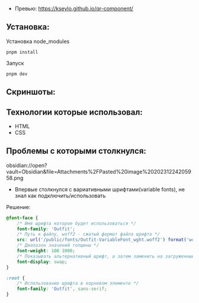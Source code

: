 - Превью: https://kseylo.github.io/qr-component/
## Установка:

Установка node_modules
```
pnpm install
```

Запуск
```
pnpm dev
```


## Скриншоты:

## Технологии которые использовал:
- HTML
- CSS

## Проблемы с которыми столкнулся:
obsidian://open?vault=Obsidian&file=Attachments%2FPasted%20image%2020231224205958.png
- Впервые столкнулся с вариативными шрифтами(variable fonts), не знал как подключить/использовать

Решение:
```css
@font-face {
	/* Имя шрифта которое будет использоваться */
    font-family: 'Outfit'; 
    /* Путь к файлу, woff2 - сжатый формат файла шрифта */
    src: url('/public/fonts/Outfit-VariableFont_wght.woff2') format('woff2');
    /* Диапазон значений толщины */
    font-weight: 100 1000;
    /* Показывать альтернативный шрифт, а затем заменить на загруженный */
    font-display: swap;
}

:root {
	/* Использование шрифта в корневом элементе */
	font-family: 'Outfit', sans-serif;
}
```
